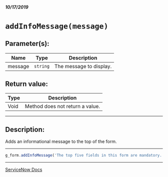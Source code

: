 ##### 10/17/2019
# `addInfoMessage(message)`

## Parameter(s):
| Name | Type | Description |
|---|---|---|
| message | `string` | The message to display. |

## Return value:
| Type | Description |
|---|---|
| Void | Method does not return a value. |

---

## Description:
Adds an informational message to the top of the form.

---

```js
g_form.addInfoMessage('The top five fields in this form are mandatory.');
```

---

[ServiceNow Docs](https://developer.servicenow.com/app.do#!/api_doc?v=newyork&id=r_GlideFormAddInfoMessage_String)